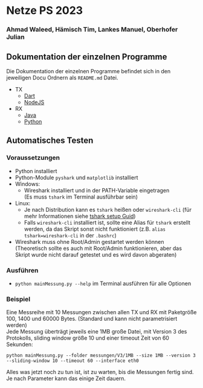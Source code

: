 # Netze PS 2023 
### Ahmad Waleed, Hämisch Tim, Lankes Manuel, Oberhofer Julian

## Dokumentation der einzelnen Programme

Die Dokumentation der einzelnen Programme befindet sich in den jeweiligen Docu Ordnern als `README.md` Datei.

- TX
    - [Dart](docs/TX/Dart/README.md)
    - [NodeJS](docs/TX/NodeJS/README.md)
- RX
    - [Java](docs/RX/Java/README.md)
    - [Python](docs/RX/Python/README.md)

## Automatisches Testen

### Voraussetzungen

- Python installiert
- Python-Module `pyshark` und `matplotlib` installiert
- Windows:
    - Wireshark installiert und in der PATH-Variable eingetragen \
    (Es muss `tshark` im Terminal ausführbar sein)
- Linux:
    - Je nach Distribution kann es `tshark` heißen oder `wireshark-cli` (für mehr Informationen siehe [tshark setup Guid](https://tshark.dev/setup/install/))
    - Falls `wireshark-cli` installiert ist, sollte eine Alias für `tshark` erstellt werden, da das Skript sonst nicht funktioniert (z.B. `alias tshark=wireshark-cli` in der `.bashrc`)
- Wireshark muss ohne Root/Admin gestartet werden können \
(Theoretisch sollte es auch mit Root/Admin funktionieren, aber das Skript wurde nicht darauf getestet und es wird davon abgeraten)

### Ausführen

- `python mainMessung.py --help` im Terminal ausführen für alle Optionen

### Beispiel

Eine Messreihe mit 10 Messungen zwischen allen TX und RX mit Paketgröße 100, 1400 und 60000 Bytes. (Standard und kann nicht parametrisiert werden) \
Jede Messung überträgt jeweils eine 1MB große Datei, mit Version 3 des Protokolls, sliding window größe 10 und einer timeout Zeit von 60 Sekunden:

```python mainMessung.py --folder messungen/V3/1MB --size 1MB --version 3 --sliding-window 10 --timeout 60 --interface eth0```

Alles was jetzt noch zu tun ist, ist zu warten, bis die Messungen fertig sind. \
Je nach Parameter kann das einige Zeit dauern.
